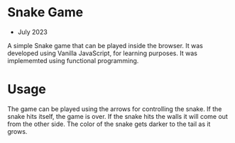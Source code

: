 # Snake Game
 - July 2023

A simple Snake game that can be played inside the browser.
It was developed using Vanilla JavaScript, for learning purposes.
It was implememted using functional programming.

# Usage
The game can be played using the arrows for controlling the snake. If the snake hits itself, the game is over. If the snake hits the walls it will come out from the other side.
The color of the snake gets darker to the tail as it grows.